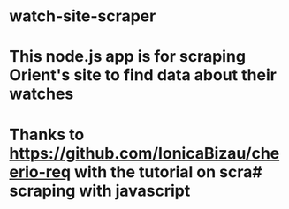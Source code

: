 # watch-site-scraper

# This node.js app is for scraping Orient's site to find data about their watches


# Thanks to https://github.com/IonicaBizau/cheerio-req with the tutorial on scra# scraping with javascript

